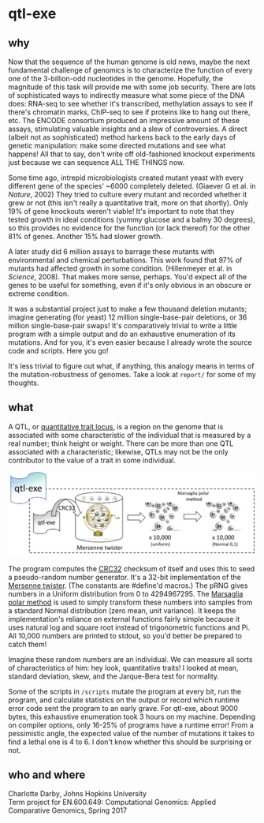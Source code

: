 # qtl-exe

## why
Now that the sequence of the human genome is old news, maybe the next fundamental challenge of genomics is to characterize the function of every one of the 3-billion-odd nucleotides in the genome. Hopefully, the magnitude of this task will provide me with some job security. There are lots of sophisticated ways to indirectly measure what some piece of the DNA does: RNA-seq to see whether it's transcribed, methylation assays to see if there's chromatin marks, ChIP-seq to see if proteins like to hang out there, etc. The ENCODE consortium produced an impressive amount of these assays, stimulating valuable insights and a slew of controversies. A direct (albeit not as sophisticated) method harkens back to the early days of genetic manipulation: make some directed mutations and see what happens! All that to say, don't write off old-fashioned knockout experiments just because we can sequence ALL THE THINGS now.

Some time ago, intrepid microbiologists created mutant yeast with every different gene of the species' ~6000 completely deleted. (Giaever G et al. in _Nature_, 2002) They tried to culture every mutant and recorded whether it grew or not (this isn't really a quantitative trait, more on that shortly). Only 19% of gene knockouts weren't viable! It's important to note that they tested growth in ideal conditions (yummy glucose and a balmy 30 degrees), so this provides no evidence for the function (or lack thereof) for the other 81% of genes. Another 15% had slower growth.  

A later study did 6 million assays to barrage these mutants with environmental and chemical perturbations. This work found that 97% of mutants had affected growth in some condition. (Hillenmeyer et al. in _Science_, 2008). That makes more sense, perhaps. You'd expect all of the genes to be useful for something, even if it's only obvious in an obscure or extreme condition.  

It was a substantial project just to make a few thousand deletion mutants; imagine generating (for yeast) 12 million single-base-pair deletions, or 36 million single-base-pair swaps! It's comparatively trivial to write a little program with a simple output and do an exhaustive enumeration of its mutations. And for you, it's even easier because I already wrote the source code and scripts. Here you go!  

It's less trivial to figure out what, if anything, this analogy means in terms of the mutation-robustness of genomes. Take a look at `report/` for some of my thoughts.

## what

A QTL, or [quantitative trait locus](https://en.wikipedia.org/wiki/Quantitative_trait_locus), is a region on the genome that is associated with some characteristic of the individual that is measured by a real number; think height or weight. There can be more than one QTL associated with a characteristic; likewise, QTLs may not be the only contributor to the value of a trait in some individual.  

![whatitdoes](img/whatitdoes.png)

The program computes the [CRC32](https://en.wikipedia.org/wiki/Cyclic_redundancy_check) checksum of itself and uses this to seed a pseudo-random number generator. It's a 32-bit implementation of the [Mersenne twister](https://en.wikipedia.org/wiki/Mersenne_Twister). (The constants are #define'd macros.) The pRNG gives numbers in a Uniform distribution from 0 to 4294967295. The [Marsaglia polar method](https://en.wikipedia.org/wiki/Marsaglia_polar_method) is used to simply transform these numbers into samples from a standard Normal distribution (zero mean, unit variance). It keeps the implementation's reliance on external functions fairly simple because it uses natural log and square root instead of trigonometric functions and Pi. All 10,000 numbers are printed to stdout, so you'd better be prepared to catch them!  

Imagine these random numbers are an individual. We can measure all sorts of characteristics of him: hey look, quantitative traits! I looked at mean, standard deviation, skew, and the Jarque-Bera test for normality.  

Some of the scripts in `/scripts` mutate the program at every bit, run the program, and calculate statistics on the output or record which runtime error code sent the program to an early grave. For qtl-exe, about 9000 bytes, this exhaustive enumeration took 3 hours on my machine. 
Depending on compiler options, only 16-25% of programs have a runtime error! From a pessimistic angle, the expected value of the number of mutations it takes to find a lethal one is 4 to 6. I don't know whether this should be surprising or not.  

## who and where
Charlotte Darby, Johns Hopkins University  
Term project for EN.600.649: Computational Genomics: Applied Comparative Genomics, Spring 2017